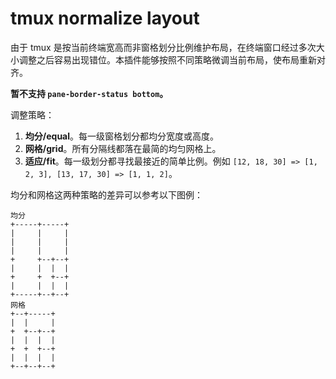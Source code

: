 
# tmux normalize layout

由于 tmux 是按当前终端宽高而非窗格划分比例维护布局，在终端窗口经过多次大小调整之后容易出现错位。本插件能够按照不同策略微调当前布局，使布局重新对齐。

**暂不支持 `pane-border-status bottom`。**

调整策略：

1. **均分/equal**。每一级窗格划分都均分宽度或高度。
2. **网格/grid**。所有分隔线都落在最简的均匀网格上。
3. **适应/fit**。每一级划分都寻找最接近的简单比例。例如 `[12, 18, 30] => [1, 2, 3], [13, 17, 30] => [1, 1, 2]`。

均分和网格这两种策略的差异可以参考以下图例：

```
均分
+-----+-----+
|     |     |
|     |     |
|     |     |
+     +--+--+
|     |  |  |
+     +  +--+
|     |  |  |
+-----+--+--+
网格
+--+-----+
|  |     |
+  +--+--+
|  |  |  |
+  +  +--+
|  |  |  |
+--+--+--+
```
